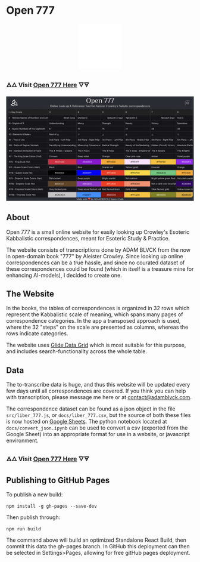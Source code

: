 # Open 777

<p align="center">
  <img width="120" height="120" src="./public/logo_full_icon_transparent.png">
</p>

### 🜁🜂 Visit [Open 777 Here](https://adamblvck.github.io/open_777/) 🜄🜃

![](./docs/screenshot.jpg)

## About

Open 777 is a small online website for easily looking up Crowley's Esoteric Kabbalistic correspondences, meant for Esoteric Study & Practice.

The website consists of transcriptions done by ADAM BLVCK from the now in open-domain book "777" by Aleister Crowley. Since looking up online correspondences can be a true hassle, and since no courated dataset of these correspondences could be found (which in itself is a treasure mine for enhancing AI-models), I decided to create one.

## The Website

In the books, the tables of correspondences is organized in 32 rows which represent the Kabbalistic scale of meaning, which spans many pages of correspondence categories. In the app a transposed approach is used, where the 32 "steps" on the scale are presented as columns, whereas the rows indicate categories.

The website uses [Glide Data Grid](https://github.com/glideapps/glide-data-grid) which is most suitable for this purpose, and includes search-functionality across the whole table.

## Data

The to-transcribe data is huge, and thus this website will be updated every few days until all correspondences are covered. If you think you can help with transcription, please message me here or at contact@adamblvck.com.

The correspondence dataset can be found as a json object in the file `src/liber_777.js`, or `docs/liber_777.csv`, but the source of both these files is now hosted on [Google Sheets](https://docs.google.com/spreadsheets/d/1bJPN_gs6USHniUfmWFIACCroOAzOq8jX2XWITclSBA0/edit?usp=sharing). The python notebook located at `docs/convert_json.ipynb` can be used to convert a csv (exported from the Google Sheet) into an appropriate format for use in a website, or javascript environment.

### 🜁🜂 Visit [Open 777 Here](https://adamblvck.github.io/open_777/) 🜄🜃

## Publishing to GitHub Pages

To publish a new build:

```
npm install -g gh-pages --save-dev
```

Then publish through:

```
npm run build
```

The command above will build an optimized Standalone React Build, then commit this data the gh-pages branch. In GitHub this deployment can then be selected in Settings>Pages, allowing for free gitHub pages deployment.